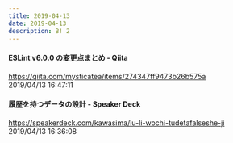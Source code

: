 ```yaml
---
title: 2019-04-13
date: 2019-04-13
description: B! 2
---
```


#### ESLint v6.0.0 の変更点まとめ - Qiita
https://qiita.com/mysticatea/items/274347ff9473b26b575a<br>
2019/04/13 16:47:11<br>


#### 履歴を持つデータの設計 - Speaker Deck
https://speakerdeck.com/kawasima/lu-li-wochi-tudetafalseshe-ji<br>
2019/04/13 16:36:08<br>


